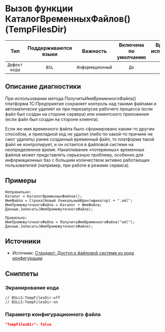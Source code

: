 # Вызов функции КаталогВременныхФайлов() (TempFilesDir)

| Тип | Поддерживаются<br/>языки | Важность | Включена<br/>по умолчанию | Время на<br/>исправление (мин) | Тэги |
| :-: | :-: | :-: | :-: | :-: | :-: |
| `Дефект кода` | `BSL` | `Информационный` | `Да` | `5` | `standard`<br/>`badpractice` |

<!-- Блоки выше заполняются автоматически, не трогать -->
## Описание диагностики
<!-- Описание диагностики заполняется вручную. Необходимо понятным языком описать смысл и схему работу -->
При использовании метода ПолучитьИмяВременногоФайла() платформа 1С:Предприятие сохраняет контроль над такими файлами 
и автоматически удаляет их при перезапуске рабочего процесса (если файл был создан на стороне сервера) или клиентского приложения (если файл был создан на стороне клиента).

Если же имя временного файла было сформировано каким-то другим способом, и прикладной код не удалил (либо по какой-то причине не смог удалить) ранее созданный
  временный файл, то платформа такой файл не контролирует, и он остается в файловой системе на неопределенное время. 
  Накапливание «потерянных» временных файлов может представлять серьезную проблему, особенно для информационных баз
  с большим количеством активно работающих пользователей (например, при работе в режиме сервиса).
## Примеры
<!-- В данном разделе приводятся примеры, на которые диагностика срабатывает, а также можно привести пример, как можно исправить ситуацию -->
```
Неправильно:
Каталог = КаталогВременныхФайлов();
ИмяФайла = Строка(Новый УникальныйИдентификатор) + ".xml";
ИмяПромежуточногоФайла = Каталог + ИмяФайла;
Данные.Записать(ИмяПромежуточногоФайла);

Правильно:
ИмяПромежуточногоФайла = ПолучитьИмяВременногоФайла("xml");
Данные.Записать(ИмяПромежуточногоФайла);
```
## Источники
<!-- Необходимо указывать ссылки на все источники, из которых почерпнута информация для создания диагностики -->
<!-- Примеры источников
* Источник: [Стандарт: Доступ к файловой системе из кода конфигурации](https://its.1c.ru/db/v8std#content:542:hdoc)
* Источник: [Стандарт: Тексты модулей](https://its.1c.ru/db/v8std#content:456:hdoc)
* Полезная информаця: [Отказ от использования модальных окон](https://its.1c.ru/db/metod8dev#content:5272:hdoc)
* Источник: [Cognitive complexity, ver. 1.4](https://www.sonarsource.com/docs/CognitiveComplexity.pdf) -->
* Источник: [Стандарт: Доступ к файловой системе из кода конфигурации](https://its.1c.ru/db/v8std#content:542:hdoc)

## Сниппеты

<!-- Блоки ниже заполняются автоматически, не трогать -->
### Экранирование кода

```bsl
// BSLLS:TempFilesDir-off
// BSLLS:TempFilesDir-on
```

### Параметр конфигурационного файла

```json
"TempFilesDir": false
```
